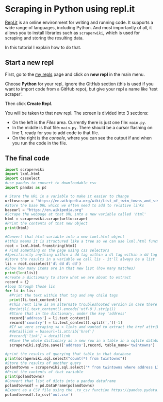# Scraping in Python using repl.it

[Repl.it](https://repl.it/) is an online environment for writing and running code. It supports a wide range of languages, including Python. And most importantly of all, it allows you to install libraries such as `scraperwiki`, which is used for scraping and storing the resulting data.

In this tutorial I explain how to do that.

## Start a new repl

First, go to the [my repls](https://repl.it/repls) page and click on **new repl** in the main menu.

Choose **Python** for your repl, ignore the GitHub section (this is used if you want to import code from a GitHub repo), but give your repl a name like 'test scraper'.

Then click **Create Repl**.

You will be taken to that new repl. The screen is divided into 3 sections:

* On the left is the *Files* area. Currently there is just one file: `main.py`.
* In the middle is that file: `main.py`. There should be a cursor flashing on line 1, ready for you to add code to that file.
* On the right is the *console*, where you can see the output if and when you run the code in the file.

## The final code

```py
import scraperwiki
import lxml.html
import cssselect
#use pandas to convert to downloadable csv
import pandas as pd

# Store the URL in a variable to make it easier to change
urltoscrape = "https://en.wikipedia.org/wiki/List_of_twin_towns_and_sister_cities_in_England"
#Store the base URL which we often need to add to relative links
baseurl = "https://en.wikipedia.org"
#Scrape the webpage at that URL into a new variable called 'html'
html = scraperwiki.scrape(urltoscrape)
#Print the contents of that new object
print(html)

#Convert that html variable into a new lxml.html object
#(this means it is structured like a tree so we can use lxml.html functions on it)
root = lxml.html.fromstring(html)
# Find something on the page using css selectors
#Specifically anything within a dd tag within a dl tag within a dd tag within a dl tag
#Store the results in a variable we call lis - it'll always be a list
lis = root.cssselect('dl dd dl dd')
#Show how many items are in that new list (how many matches)
print(len(lis))
#create a dictionary to store what we are about to extract
record = {}
#loop through those lis
for li in lis:
  #Print the text within that tag and any child tags
  print(li.text_content())
  #This next line is an alternate troubleshooted version in case there are odd characters that cause an error
  #print(li.text_content().encode('utf-8').strip())
  #Store that in the dictionary, under the key 'address'
  record['address'] = li.text_content()
  record['country'] = li.text_content().split(',')[-1]
  #If we were scraping <a > links and wanted to extract the href attribute, we would use this
  #detaillink = baseurl+li.attrib['href']
  #record['link'] = detaillink
  #Save the whole dictionary as a new row in a table in a sqlite database
  scraperwiki.sqlite.save(['address'],record, table_name='twintowns')

#print the results of querying that table in that database
print(scraperwiki.sql.select("count(*) from twintowns"))
#Store the results of another query
polandtowns = scraperwiki.sql.select("* from twintowns where address LIKE '%Poland%'")
#Print the contents of that variable
print(polandtowns)
#Convert that list of dicts into a pandas dataframe
polandtownsdf = pd.DataFrame(polandtowns)
#Export as a CSV file using the .to_csv function https://pandas.pydata.org/pandas-docs/stable/reference/api/pandas.DataFrame.to_csv.html
polandtownsdf.to_csv('out.csv')

```
